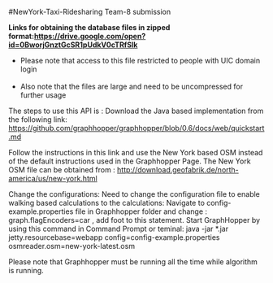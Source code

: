 #NewYork-Taxi-Ridesharing
Team-8 submission

<b>Links for obtaining the database files in zipped format:https://drive.google.com/open?id=0BworjGnztGcSR1pUdkV0cTRfSlk</b>
<ul>
<li>Please note that access to this file restricted to people with UIC domain login</li><br>
<li>Also note that the files are large and need to be uncompressed for further usage</li>
</ul>

The steps to use this API is :
Download the Java based implementation from the following link:
https://github.com/graphhopper/graphhopper/blob/0.6/docs/web/quickstart.md

Follow the instructions in this link and use the New York based OSM instead of the default instructions used in the Graphhopper Page.
The New York OSM file can be obtained from :
http://download.geofabrik.de/north-america/us/new-york.html

Change the configurations:
Need to change the configuration file to enable walking based calculations to the calculations:
Navigate to config-example.properties file in Graphhopper folder and change : graph.flagEncoders=car , add foot to this statement.
Start GraphHopper by using this command in Command Prompt or teminal: 
java -jar *.jar jetty.resourcebase=webapp config=config-example.properties osmreader.osm=new-york-latest.osm

Please note that Graphhopper must be running all the time while algorithm is running.


